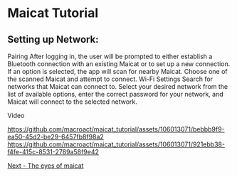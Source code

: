 # Maicat Tutorial
## Setting up Network:

Pairing
After logging in, the user will be prompted to either establish a Bluetooth connection with an existing Maicat or to set up a new connection. If an option is selected, the app will scan for nearby Maicat. Choose one of the scanned Maicat and attempt to connect.
Wi-Fi Settings
Search for networks that Maicat can connect to. Select your desired network from the list of available options, enter the correct password for your network, and Maicat will connect to the selected network.

Video


https://github.com/macroact/maicat_tutorial/assets/106013071/bebbb9f9-ea50-45d2-be29-6457fb8f98a2    https://github.com/macroact/maicat_tutorial/assets/106013071/921ebb38-f4fe-415c-8531-2789a58f9e42





[Next - The eyes of maicat](../02_maicat_eyes/README.md)
